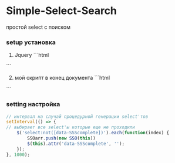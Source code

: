 # Simple-Select-Search
простой select с поиском

### setup установка
1) Jquery ```html 
<script src="https://ajax.googleapis.com/ajax/libs/jquery/3.4.1/jquery.min.js"></script>```
2) мой скрипт в конец документа ```html 
<script src="SSS.js"></script>```

### setting настройка
```js
// интервал на случай процедурной генерации select'тов
setInterval(() => {
// выбирает все select'ы которые еще не проходили
    $('select:not([data-SSScomplete])').each(function(index) {
        SSOarr.push(new SSO(this))
        $(this).attr('data-SSScomplete', '');
    });
}, 1000);

```
